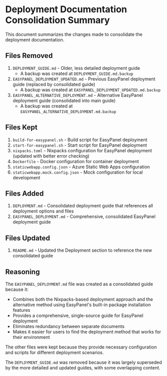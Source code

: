 # Deployment Documentation Consolidation Summary

This document summarizes the changes made to consolidate the deployment documentation.

## Files Removed

1. `DEPLOYMENT_GUIDE.md` - Older, less detailed deployment guide
   - A backup was created at `DEPLOYMENT_GUIDE.md.backup`
2. `EASYPANEL_DEPLOYMENT_UPDATED.md` - Previous EasyPanel deployment guide (replaced by consolidated guide)
   - A backup was created at `EASYPANEL_DEPLOYMENT_UPDATED.md.backup`
3. `EASYPANEL_ALTERNATIVE_DEPLOYMENT.md` - Alternative EasyPanel deployment guide (consolidated into main guide)
   - A backup was created at `EASYPANEL_ALTERNATIVE_DEPLOYMENT.md.backup`

## Files Kept

1. `build-for-easypanel.sh` - Build script for EasyPanel deployment
2. `start-for-easypanel.sh` - Start script for EasyPanel deployment
3. `nixpacks.toml` - Nixpacks configuration for EasyPanel deployment (updated with better error checking)
4. `Dockerfile` - Docker configuration for container deployment
5. `staticwebapp.config.json` - Azure Static Web Apps configuration
6. `staticwebapp.mock.config.json` - Mock configuration for local development

## Files Added

1. `DEPLOYMENT.md` - Consolidated deployment guide that references all deployment options and files
2. `EASYPANEL_DEPLOYMENT.md` - Comprehensive, consolidated EasyPanel deployment guide

## Files Updated

1. `README.md` - Updated the Deployment section to reference the new consolidated guide

## Reasoning

The `EASYPANEL_DEPLOYMENT.md` file was created as a consolidated guide because it:
- Combines both the Nixpacks-based deployment approach and the alternative method using EasyPanel's built-in package installation features
- Provides a comprehensive, single-source guide for EasyPanel deployment
- Eliminates redundancy between separate documents
- Makes it easier for users to find the deployment method that works for their environment

The other files were kept because they provide necessary configuration and scripts for different deployment scenarios.

The `DEPLOYMENT_GUIDE.md` was removed because it was largely superseded by the more detailed and updated guides, with some overlapping content.